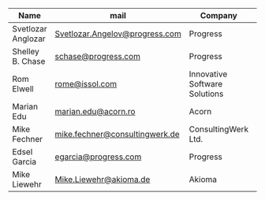
|Name |mail |Company|Comments| 
|-------|-------|--------|--------|
|Svetlozar Anglozar|Svetlozar.Angelov@progress.com|Progress|Member| 
|Shelley B. Chase|schase@progress.com |Progress|Project Lead |
|Rom Elwell|rome@issol.com|Innovative Software Solutions|Member|
|Marian Edu|marian.edu@acorn.ro|Acorn|Member| 
|Mike Fechner|mike.fechner@consultingwerk.de|ConsultingWerk Ltd. |Member|
|Edsel Garcia|egarcia@progress.com|Progress|Member| 
|Mike Liewehr|Mike.Liewehr@akioma.de|Akioma|Member|
